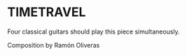 # TIMETRAVEL

Four classical guitars should play this piece simultaneously.

Composition by Ramón Oliveras
